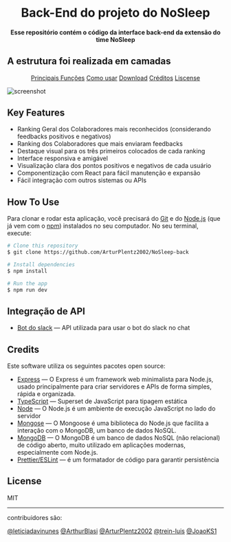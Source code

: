 <h1 align="center">
    <br>
    Back-End do projeto do NoSleep
    <br>
</h1>

<h4 align="center"> Esse repositório contém o código da interface back-end da extensão do time NoSleep</h4>

<h2> A estrutura foi realizada em camadas</h2>

<p align="center">
    <a href="#key-features">Principais Funções</a>
    <a href="#how-to-use">Como usar</a>
    <a href="#download">Download</a>
    <a href="#credits">Créditos</a>
    <a href="#licença">Liscense</a>
</p>

![screenshot](https://github.com/ArturPlentz2002/NoSleep-back)

## Key Features

- Ranking Geral dos Colaboradores mais reconhecidos (considerando feedbacks positivos e negativos)
- Ranking dos Colaboradores que mais enviaram feedbacks
- Destaque visual para os três primeiros colocados de cada ranking
- Interface responsiva e amigável
- Visualização clara dos pontos positivos e negativos de cada usuário
- Componentização com React para fácil manutenção e expansão
- Fácil integração com outros sistemas ou APIs

## How To Use

Para clonar e rodar esta aplicação, você precisará do [Git](https://git-scm.com) e do [Node.js](https://nodejs.org/en/download/) (que já vem com o [npm](http://npmjs.com)) instalados no seu computador. No seu terminal, execute:

```bash
# Clone this repository
$ git clone https://github.com/ArturPlentz2002/NoSleep-back

# Install dependencies
$ npm install

# Run the app
$ npm run dev
```

## Integração de API

- [Bot do slack](https://api.slack.com/methods/users.profile.get) —  API utilizada para usar o bot do slack no chat


## Credits

Este software utiliza os seguintes pacotes open source:

- [Express](https://expressjs.com/pt-br/) —  O Express é um framework web minimalista para Node.js, usado principalmente para criar servidores e APIs de forma simples, rápida e organizada.
- [TypeScript](https://www.typescriptlang.org/) — Superset de JavaScript para tipagem estática
- [Node](https://nodejs.org/pt) — O Node.js é um ambiente de execução JavaScript no lado do servidor
- [Mongose](https://mongoosejs.com/) — O Mongoose é uma biblioteca do Node.js que facilita a interação com o MongoDB, um banco de dados NoSQL.
- [MongoDB](https://www.mongodb.com/) — O MongoDB é um banco de dados NoSQL (não relacional) de código aberto, muito utilizado em aplicações modernas, especialmente com Node.js.
- [Prettier/ESLint](https://prettier.io/docs/integrating-with-linters) — é um formatador de código para garantir persistência


## License

MIT

---

contribuidores são:

[@leticiadavinunes](https://github.com/leticiadavinunes)
[@ArthurBlasi](https://github.com/ArthurBlasi)
[@ArturPlentz2002](https://github.com/ArturPlentz2002)
[@trein-luis](https://github.com/trein-luis) 
[@JoaoKS1](https://github.com/JoaoKS1)
